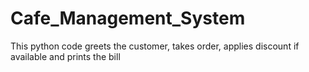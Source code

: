 # Cafe_Management_System
This python code greets the customer, takes order, applies discount if available and prints the bill
